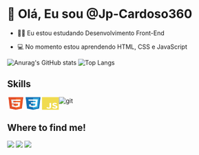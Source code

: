   <h1>👋 Olá, Eu sou @Jp-Cardoso360</h1>
  
- 👨‍💻 Eu estou estudando Desenvolvimento Front-End

- 💻 No momento estou aprendendo HTML, CSS e JavaScript

![Anurag's GitHub stats](https://github-readme-stats.vercel.app/api?username=Jp-Cardoso360&show_icons=true&theme=radical)
![Top Langs](https://github-readme-stats.vercel.app/api/top-langs/?username=Jp-Cardoso360&hide_progress=true,icons=true&theme=radical)

<h2>Skills</h2>
<div style ="display:flex;">
<img align="center" height="30" width="40" alt="html5" src="https://raw.githubusercontent.com/devicons/devicon/master/icons/html5/html5-original.svg" style="max-width: 100%;">
<img align="center" height="30" width="40" alt="css3" src="https://raw.githubusercontent.com/devicons/devicon/master/icons/css3/css3-original.svg" style="max-width: 100%;">
<img align="center" height="30" width="40" alt="javascript" src="https://raw.githubusercontent.com/devicons/devicon/master/icons/javascript/javascript-plain.svg" style="max-width: 100%;">
<img align="center" height="30" width="40" alt="git" src="https://camo.githubusercontent.com/dc9e7e657b4cd5ba7d819d1a9ce61434bd0ddbb94287d7476b186bd783b62279/68747470733a2f2f63646e2e6a7364656c6976722e6e65742f67682f64657669636f6e732f64657669636f6e2f69636f6e732f6769742f6769742d6f726967696e616c2e737667" data-canonical-src="https://cdn.jsdelivr.net/gh/devicons/devicon/icons/git/git-original.svg" style="max-width: 100%;">
</div>


<h2>Where to find me!</h2>
<a href="#" rel="nofollow"><img src="https://camo.githubusercontent.com/4cbbe1766c46cbcdb21dd764eddd7f1a30922bb05fce2dcd34f602fde634e79e/68747470733a2f2f692e696d6775722e636f6d2f4d796d413433492e706e67" style="max-width: 100%;"></a>
<a href="#" rel="nofollow"><img src="https://camo.githubusercontent.com/c00f87aeebbec37f3ee0857cc4c20b21fefde8a96caf4744383ebfe44a47fe3f/68747470733a2f2f696d672e736869656c64732e696f2f62616467652f2d4c696e6b6564496e2d2532333030373742353f7374796c653d666f722d7468652d6261646765266c6f676f3d6c696e6b6564696e266c6f676f436f6c6f723d7768697465" data-canonical-src="https://img.shields.io/badge/-LinkedIn-%230077B5?style=for-the-badge&amp;logo=linkedin&amp;logoColor=white" style="max-width: 100%;"></a>
<a href="cardoso20.jp@gmail.com"><img src="https://camo.githubusercontent.com/927d6b3961fa048ff7303daf291cb5869dfa25018997cf8c1373c2f6a85b1458/68747470733a2f2f696d672e736869656c64732e696f2f62616467652f2d476d61696c2d2532333333333f7374796c653d666f722d7468652d6261646765266c6f676f3d676d61696c266c6f676f436f6c6f723d7768697465" data-canonical-src="https://img.shields.io/badge/-Gmail-%23333?style=for-the-badge&amp;logo=gmail&amp;logoColor=white" style="max-width: 100%;"></a>

